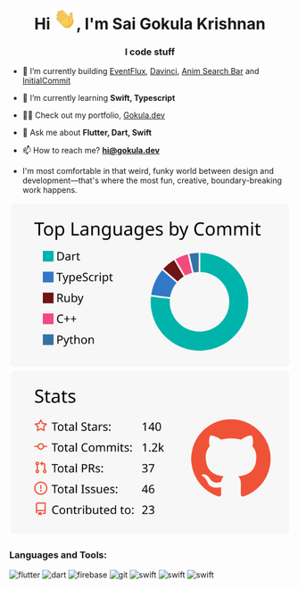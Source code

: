 <h1 align="center">Hi <img src="https://raw.githubusercontent.com/ABSphreak/ABSphreak/master/gifs/Hi.gif" width="40px" />, I'm Sai Gokula Krishnan</h1>
<h3 align="center">I code stuff</h3>

- 🔭 I’m currently building [EventFlux](https://github.com/Imgkl/EventFlux), [Davinci](https://github.com/Imgkl/Davinci), [Anim Search Bar](https://github.com/Imgkl/anim_search_bar) and [InitialCommit](http://initialcommit.dev)

- 🌱 I’m currently learning **Swift, Typescript**

- 👨‍💻 Check out my portfolio, [Gokula.dev](https://gokula.dev)

- 💬 Ask me about **Flutter, Dart, Swift**

- 📫 How to reach me? **hi@gokula.dev**

- I'm most comfortable in that weird, funky world between design and development—that's where the most fun, creative, boundary-breaking work happens.


![](https://raw.githubusercontent.com/Imgkl/Imgkl/master/profile-summary-card-output/swift/2-most-commit-language.svg) 
![](https://raw.githubusercontent.com/Imgkl/Imgkl/master/profile-summary-card-output/swift/3-stats.svg)




<h3 align="left">Languages and Tools:</h3>
<p align="left"> <img src="https://www.vectorlogo.zone/logos/flutterio/flutterio-icon.svg" alt="flutter" height="40"/>  <img src="https://www.vectorlogo.zone/logos/dartlang/dartlang-icon.svg" alt="dart" width="35" height="40"/>  <img src="https://www.vectorlogo.zone/logos/firebase/firebase-icon.svg" alt="firebase" width="35" height="40"/>  <img src="https://www.vectorlogo.zone/logos/git-scm/git-scm-icon.svg" alt="git" width="35" height="40"/>
<img src="https://www.vectorlogo.zone/logos/swift/swift-icon.svg" alt="swift" width="35" height="40">
<img src="https://www.vectorlogo.zone/logos/supabase/supabase-icon.svg" alt="swift" width="35" height="40">
<img src="https://www.vectorlogo.zone/logos/raspberrypi/raspberrypi-icon.svg" alt="swift" width="35" height="40">

</p>

